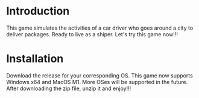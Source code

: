 # Introduction
This game simulates the activities of a car driver who goes around a city to deliver packages. Ready to live as a shiper. Let's try this game now!!!
# Installation
Download the release for your corresponding OS. This game now supports Windows x64 and MacOS M1. More OSes will be supported in the future. 
After downloading the zip file, unzip it and enjoy!!!
